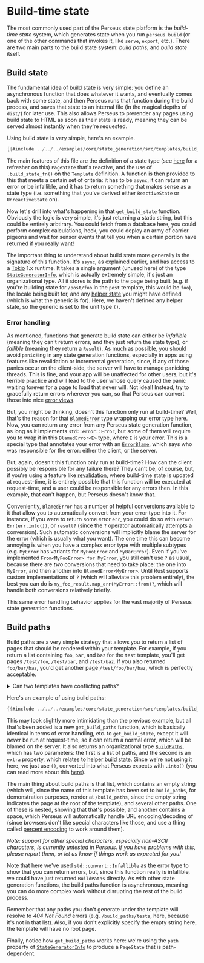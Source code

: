 # Build-time state

The most commonly used part of the Perseus state platform is the *build-time state* system, which generates state when you run `perseus build` (or one of the other commands that invokes it, like `serve`, `export`, etc.). There are two main parts to the build state system: *build paths*, and *build state* itself.

## Build state

The fundamental idea of build state is very simple: you define an asynchronous function that does whatever it wants, and eventually comes back with some state, and then Perseus runs that function during the build process, and saves that state to an internal file (in the magical depths of `dist/`) for later use. This also allows Perseus to prerender any pages using build state to HTML as soon as their state is ready, meaning they can be served almost instantly when they're requested.

Using build state is very simple, here's an example.

```rust
{{#include ../../../examples/core/state_generation/src/templates/build_state.rs}}
```

The main features of this file are the definition of a state type (see [here](:first-app/generating-pages) for a refresher on this) `PageState` that's reactive, and the use of `.build_state_fn()` on the `Template` definition. A function is then provided to this that meets a certain set of criteria: it has to be `async`, it can return an error or be infallible, and it has to return something that makes sense as a state type (i.e. something that you've derived either `ReactiveState` or `UnreactiveState` on).

Now let's drill into what's happening in that `get_build_state` function. Obviously the logic is very simple, it's just returning a static string, but this could be entirely arbtirary. You could fetch from a database here, you could perform complex calculations, heck, you could deploy an army of carrier pigeons and wait for sensor events that tell you when a certain portion have returned if you really want!

The important thing to understand about build state more generally is the signature of this function. It's `async`, as explained earlier, and has access to a [Tokio](https://tokio.rs) 1.x runtime. It takes a single argument (unused here) of the type [`StateGeneratorInfo`](=prelude/struct.StateGeneratorInfo@perseus), which is actually extremely simple, it's just an organizational type. All it stores is the path to the page being built (e.g. if you're building state for `/post/foo` in the `post` template, this would be `foo`), the locale being built for, and any [helper state](:state/helper) you might have defined (which is what the generic is for). Here, we haven't defined any helper state, so the generic is set to the unit type `()`.

### Error handling

As mentioned, functions that generate build state can either be *infallible* (meaning they can't return errors, and they just return the state type), or *fallible* (meaning they return a `Result`). As much as possible, you should avoid `panic!`ing in any state generation functions, especially in apps using features like revalidation or incremental generation, since, if any of those panics occur on the client-side, the server will have to manage panicking threads. This is fine, and your app will be unaffected for other users, but it's terrible practice and will lead to the user whose query caused the panic waiting forever for a page to load that never will. Not ideal! Instead, try to gracefully return errors wherever you can, so that Perseus can convert those into nice [error views](:fundamentals/error-views).

But, you might be thinking, doesn't this function only run at build-time? Well, that's the reason for that [`BlamedError`](=prelude/struct.BlamedError@perseus) type wrapping our error type here. Now, you can return any error from any Perseus state generation function, as long as it implements `std::error::Error`, but some of them will require you to wrap it in this `BlamedError<E>` type, where `E` is your error. This is a special type that annotates your error with an [`ErrorBlame`](=prelude/enum.ErrorBlame@perseus), which says who was responsible for the error: either the client, or the server.

But, again, doesn't this function only run at build-time? How can the client possibly be responsible for any failure there? They can't be, of course, but, if you're using a feature like [revalidation](:state/revalidation), where build-time state is updated at request-time, it is entirely possible that this function will be executed at request-time, and a user could be responsible for any errors then. In this example, that can't happen, but Perseus doesn't know that.

Conveniently, `BlamedError` has a number of helpful conversions available to it that allow you to automatically convert from your error type into it. For instance, if you were to return some error `err`, you could do so with `return Err(err.into())`, or `result?` (since the `?` operator automatically attempts a conversion). Such automatic conversions will implicitly blame the server for the error (which is usually what you want). The one time this can become annoying is when you have a complex error type with multiple subtypes (e.g. `MyError` has variants for `MyFooError` and `MyBarError`). Even if you've implemented `From<MyFooError> for MyError`, you still can't use `?` as usual, because there are *two* conversions that need to take place: the one into `MyError`, and then another into `BlamedError<MyError>`. Until Rust supports custom implementations of `?` (which will alleviate this problem entirely), the best you can do is `my_foo_result.map_err(MyError::from)?`, which will handle both conversions relatively briefly.

This same error handling behavior applies for the vast majority of Perseus state generation functions.

## Build paths

Build paths are a very simple strategy that allows you to return a list of pages that should be rendered within your template. For example, if you return a list containing `foo`, `bar`, and `baz` for the `test` template, you'll get pages `/test/foo`, `/test/bar`, and `/test/baz`. If you also returned `foo/bar/baz`, you'd get another page `/test/foo/bar/baz`, which is perfectly acceptable.

<details>

<summary>Can two templates have conflicting paths?</summary>

No, because templates can only render paths within their own path. However, it's possible to have a situation where you have, say, one template called `foo` that renders a page `bar`, leading to `/foo/bar`, and another template actually named `foo/bar` (since templates can be at lower paths). This would be a problem, and only one page would be resolved (depending on the order of the build process, which is parallelized, this could be either). If the `foo` template is using incremental generation though, don't worry, since exact paths are always given priority over incremental ones. 99.9% of the time, you will not have to worry about routing conflicts like this.

</details>

Here's an example of using build paths:

```rust
{{#include ../../../examples/core/state_generation/src/templates/build_paths.rs}}
```

This may look slightly more intimidating than the previous example, but all that's been added is a new `get_build_paths` function, which is basically identical in terms of error handling, etc. to `get_build_state`, except it will *never* be run at request-time, so it can return a normal error, which will be blamed on the server. It also returns an organizational type [`BuildPaths`](=prelude/struct.BuildPaths@perseus), which has two parameters: the first is a list of paths, and the second is an `extra` property, which relates to [helper build state](:state/helper). Since we're not using it here, we just use `()`, converted into what Perseus expects with `.into()` (you can read more about this [here](:state/helper)).

The main thing about build paths is that list, which contains an empty string (which will, since the name of this template has been set to `build_paths`, for demonstration purposes, render at `/build_paths`, since the empty string indicates the page at the root of the template), and several other paths. One of these is nested, showing that that's possible, and another contains a space, which Perseus will automatically handle URL encoding/decoding of (since browsers don't like special characters like those, and use a thing called [percent encoding](https://developer.mozilla.org/en-US/docs/Glossary/percent-encoding) to work around them).

*Note: support for other special characters, especially non-ASCII characters, is currently untested in Perseus. If you have problems with this, please report them, or let us know if things work as expected for you!*

Note that here we've used `std::convert::Infallible` as the error type to show that you can return errors, but, since this function really is infallible, we could have just returned `BuildPaths` directly. As with other state generation functions, the build paths function is asynchronous, meaning you can do more complex work without disrupting the rest of the build process.

Remember that any paths you don't generate under the template will resolve to *404 Not Found* errors (e.g. `/build_paths/tests`, here, because it's not in that list). Also, if you don't explicitly specify the empty string here, the template will have no root page.

Finally, notice how `get_build_paths` works here: we're using the `path` property of [`StateGeneratorInfo`](=prelude/struct.StateGeneratorInfo@perseus) to produce a `PageState` that is path-dependent. 
